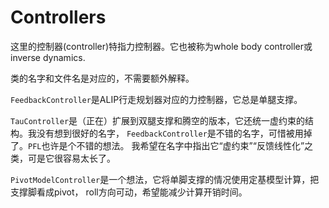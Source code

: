 # Controllers

这里的控制器(controller)特指力控制器。它也被称为whole body controller或inverse dynamics.

类的名字和文件名是对应的，不需要额外解释。

`FeedbackController`是ALIP行走规划器对应的力控制器，它总是单腿支撑。

`TauController`是（正在）扩展到双腿支撑和腾空的版本，它还统一虚约束的结构。我没有想到很好的名字，
`FeedbackController`是不错的名字，可惜被用掉了。`PFL`也许是个不错的想法。
我希望在名字中指出它“虚约束”“反馈线性化”之类，可是它很容易太长了。

`PivotModelController`是一个想法，它将单脚支撑的情况使用定基模型计算，把支撑脚看成pivot，
roll方向可动，希望能减少计算开销时间。
